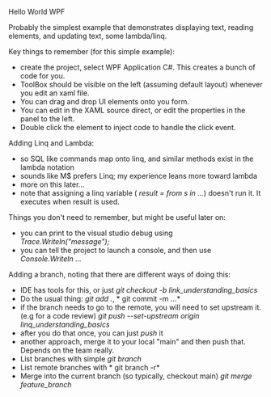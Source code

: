 Hello World WPF 

Probably the simplest example that demonstrates displaying text, reading elements, and updating text, some lambda/linq.


Key things to remember (for this simple example):

- create the project, select WPF Application C#.  This creates a bunch of code for you. 
- ToolBox should be visible on the left (assuming default layout) whenever you edit an xaml file.
- You can drag and drop UI elements onto you form.  
- You can edit in the XAML source direct, or edit the properties in the panel to the left.
- Double click the element to inject code to handle the click event.


Adding Linq and Lambda:

- so SQL like commands map onto linq, and similar methods exist in the lambda notation
- sounds like M$ prefers Linq; my experience leans more toward lambda
- more on this later...
- note that assigning a linq variable ( *result = from s in ...*) doesn't run it.  It executes when result is used. 

Things you don't need to remember, but might be useful later on:

- you can print to the visual studio debug using *Trace.Writeln("message");* 
- you can tell the project to launch a console, and then use *Console.Writeln ...*


Adding a branch, noting that there are different ways of doing this:

- IDE has tools for this, or just *git checkout -b link_understanding_basics*
- Do the usual thing:  *git add .*, * git commit -m ...*
- if the branch needs to go to the remote, you will need to set upstream it. (e.g for a code review)
*git push --set-upstream origin linq_understanding_basics*
- after you do that once, you can just *push* it
- another approach, merge it to your local "main" and then push that. Depends on the team really.
- List branches with simple *git branch*
- List remote branches with * git branch -r*
- Merge into the current branch (so typically, checkout main)  *git merge feature_branch*
